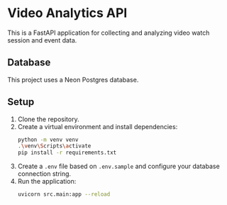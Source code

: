 # Video Analytics API

This is a FastAPI application for collecting and analyzing video watch session and event data.

## Database

This project uses a Neon Postgres database.

## Setup

1. Clone the repository.
2. Create a virtual environment and install dependencies:
   ```bash
   python -m venv venv
   .\venv\Scripts\activate
   pip install -r requirements.txt
   ```
3. Create a `.env` file based on `.env.sample` and configure your database connection string.
4. Run the application:
   ```bash
   uvicorn src.main:app --reload
   ```


